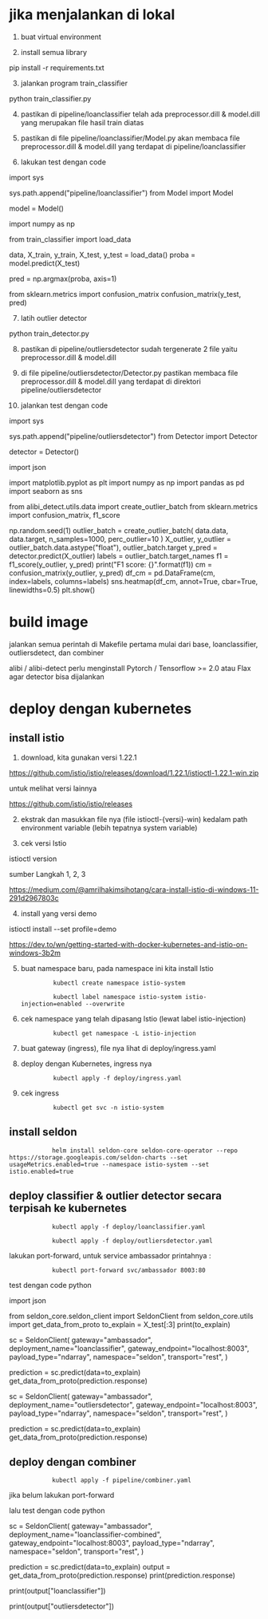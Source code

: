 # jika menjalankan di lokal

1. buat virtual environment 

2. install semua library

pip install -r requirements.txt

3. jalankan program train_classifier

python train_classifier.py

4. pastikan di pipeline/loanclassifier telah ada preprocessor.dill & model.dill yang merupakan file hasil train diatas

5. pastikan di file pipeline/loanclassifier/Model.py akan membaca file preprocessor.dill & model.dill yang terdapat di pipeline/loanclassifier

6. lakukan test dengan code

import sys

sys.path.append("pipeline/loanclassifier")
from Model import Model

model = Model()

import numpy as np

from train_classifier import load_data

data, X_train, y_train, X_test, y_test = load_data()
proba = model.predict(X_test)

pred = np.argmax(proba, axis=1)

from sklearn.metrics import confusion_matrix
confusion_matrix(y_test, pred)

7. latih outlier detector

python train_detector.py

8. pastikan di pipeline/outliersdetector sudah tergenerate 2 file yaitu preprocessor.dill & model.dill

9. di file pipeline/outliersdetector/Detector.py pastikan membaca file preprocessor.dill & model.dill yang terdapat di direktori pipeline/outliersdetector

10. jalankan test dengan code

import sys

sys.path.append("pipeline/outliersdetector")
from Detector import Detector

detector = Detector()

import json

import matplotlib.pyplot as plt
import numpy as np
import pandas as pd
import seaborn as sns

from alibi_detect.utils.data import create_outlier_batch
from sklearn.metrics import confusion_matrix, f1_score

np.random.seed(1)
outlier_batch = create_outlier_batch(
    data.data, data.target, n_samples=1000, perc_outlier=10
)
X_outlier, y_outlier = outlier_batch.data.astype("float"), outlier_batch.target
y_pred = detector.predict(X_outlier)
labels = outlier_batch.target_names
f1 = f1_score(y_outlier, y_pred)
print("F1 score: {}".format(f1))
cm = confusion_matrix(y_outlier, y_pred)
df_cm = pd.DataFrame(cm, index=labels, columns=labels)
sns.heatmap(df_cm, annot=True, cbar=True, linewidths=0.5)
plt.show()

# build image

jalankan semua perintah di Makefile pertama mulai dari base, loanclassifier, outliersdetect, dan combiner

alibi / alibi-detect perlu menginstall Pytorch / Tensorflow >= 2.0 atau Flax agar detector bisa dijalankan

# deploy dengan kubernetes

## install istio

1. download, kita gunakan versi 1.22.1

https://github.com/istio/istio/releases/download/1.22.1/istioctl-1.22.1-win.zip

untuk melihat versi lainnya

https://github.com/istio/istio/releases

2. ekstrak dan masukkan file nya (file istioctl-{versi}-win) kedalam path environment variable (lebih tepatnya system variable)

3. cek versi Istio

istioctl version

sumber Langkah 1, 2, 3

https://medium.com/@amrilhakimsihotang/cara-install-istio-di-windows-11-291d2967803c

4. install yang versi demo 

istioctl install --set profile=demo

https://dev.to/wn/getting-started-with-docker-kubernetes-and-istio-on-windows-3b2m

5. buat namespace baru, pada namespace ini kita install Istio

                kubectl create namespace istio-system

                kubectl label namespace istio-system istio-injection=enabled --overwrite


6. cek namespace yang telah dipasang Istio (lewat label istio-injection)

                kubectl get namespace -L istio-injection

7. buat gateway (ingress), file nya lihat di deploy/ingress.yaml

8. deploy dengan Kubernetes, ingress nya

                kubectl apply -f deploy/ingress.yaml

9. cek ingress

                kubectl get svc -n istio-system

## install seldon

                helm install seldon-core seldon-core-operator --repo https://storage.googleapis.com/seldon-charts --set usageMetrics.enabled=true --namespace istio-system --set istio.enabled=true

## deploy classifier & outlier detector secara terpisah ke kubernetes

                kubectl apply -f deploy/loanclassifier.yaml

                kubectl apply -f deploy/outliersdetector.yaml

lakukan port-forward, untuk service ambassador printahnya :

                kubectl port-forward svc/ambassador 8003:80

test dengan code python

import json

from seldon_core.seldon_client import SeldonClient
from seldon_core.utils import get_data_from_proto
to_explain = X_test[:3]
print(to_explain)

sc = SeldonClient(
    gateway="ambassador",
    deployment_name="loanclassifier",
    gateway_endpoint="localhost:8003",
    payload_type="ndarray",
    namespace="seldon",
    transport="rest",
)

prediction = sc.predict(data=to_explain)
get_data_from_proto(prediction.response)

sc = SeldonClient(
    gateway="ambassador",
    deployment_name="outliersdetector",
    gateway_endpoint="localhost:8003",
    payload_type="ndarray",
    namespace="seldon",
    transport="rest",
)

prediction = sc.predict(data=to_explain)
get_data_from_proto(prediction.response)

## deploy dengan combiner

                kubectl apply -f pipeline/combiner.yaml

jika belum lakukan port-forward

lalu test dengan code python

sc = SeldonClient(
    gateway="ambassador",
    deployment_name="loanclassifier-combined",
    gateway_endpoint="localhost:8003",
    payload_type="ndarray",
    namespace="seldon",
    transport="rest",
)

prediction = sc.predict(data=to_explain)
output = get_data_from_proto(prediction.response)
print(prediction.response)

print(output["loanclassifier"])

print(output["outliersdetector"])
